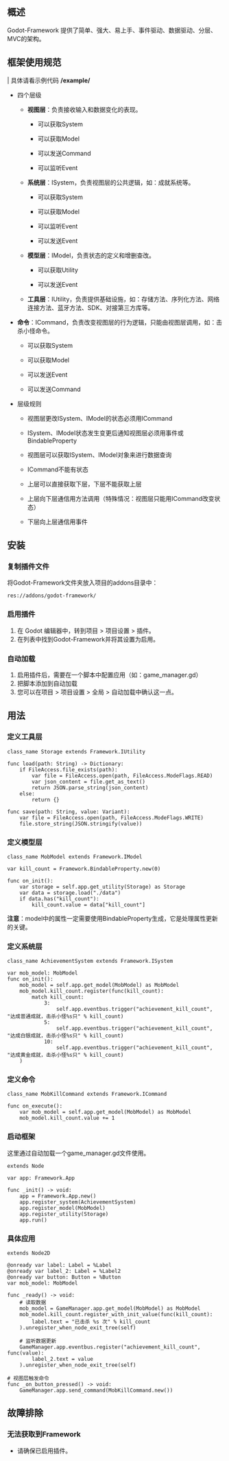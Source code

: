 ## 概述

Godot-Framework 提供了简单、强大、易上手、事件驱动、数据驱动、分层、MVC的架构。

## 框架使用规范

| 具体请看示例代码 **/example/**


* 四个层级

  * **视图层**：负责接收输入和数据变化的表现。

	* 可以获取System

	* 可以获取Model

	* 可以发送Command

	* 可以监听Event

  * **系统层**：ISystem，负责视图层的公共逻辑，如：成就系统等。

	* 可以获取System

	* 可以获取Model

	* 可以监听Event

	* 可以发送Event

  * **模型层**：IModel，负责状态的定义和增删查改。

	* 可以获取Utility

	* 可以发送Event

  * **工具层**：IUtility，负责提供基础设施，如：存储方法、序列化方法、网络连接方法、蓝牙方法、SDK、对接第三方库等。

* **命令**：ICommand，负责改变视图层的行为逻辑，只能由视图层调用，如：击杀小怪命令。

  * 可以获取System

  * 可以获取Model

  * 可以发送Event

  * 可以发送Command


* 层级规则

  * 视图层更改ISystem、IModel的状态必须用ICommand

  * ISystem、IModel状态发生变更后通知视图层必须用事件或BindableProperty

  * 视图层可以获取ISystem、IModel对象来进行数据查询

  * ICommand不能有状态

  * 上层可以直接获取下层，下层不能获取上层

  * 上层向下层通信用方法调用（特殊情况：视图层只能用ICommand改变状态）

  * 下层向上层通信用事件

## 安装

### 复制插件文件

将Godot-Framework文件夹放入项目的addons目录中：

```
res://addons/godot-framework/
```

### 启用插件

1. 在 Godot 编辑器中，转到项目 > 项目设置 > 插件。
2. 在列表中找到Godot-Framework并将其设置为启用。

### 自动加载

1. 启用插件后，需要在一个脚本中配置应用（如：game_manager.gd）
2. 把脚本添加到自动加载
3. 您可以在项目 > 项目设置 > 全局 > 自动加载中确认这一点。

## 用法

### 定义工具层

```
class_name Storage extends Framework.IUtility

func load(path: String) -> Dictionary:
	if FileAccess.file_exists(path):
		var file = FileAccess.open(path, FileAccess.ModeFlags.READ)
		var json_content = file.get_as_text()
		return JSON.parse_string(json_content)
	else:
		return {}

func save(path: String, value: Variant):
	var file = FileAccess.open(path, FileAccess.ModeFlags.WRITE)
	file.store_string(JSON.stringify(value))

```

### 定义模型层

```
class_name MobModel extends Framework.IModel

var kill_count = Framework.BindableProperty.new(0)

func on_init():
	var storage = self.app.get_utility(Storage) as Storage
	var data = storage.load("./data")
	if data.has("kill_count"):
		kill_count.value = data["kill_count"]

```

**注意**：model中的属性一定需要使用BindableProperty生成，它是处理属性更新的关键。

### 定义系统层

```
class_name AchievementSystem extends Framework.ISystem

var mob_model: MobModel
func on_init():
	mob_model = self.app.get_model(MobModel) as MobModel
	mob_model.kill_count.register(func(kill_count):
		match kill_count:
			3:
				self.app.eventbus.trigger("achievement_kill_count", "达成普通成就，击杀小怪%s只" % kill_count)
			5:
				self.app.eventbus.trigger("achievement_kill_count", "达成白银成就，击杀小怪%s只" % kill_count)
			10:
				self.app.eventbus.trigger("achievement_kill_count", "达成黄金成就，击杀小怪%s只" % kill_count)
	)

```

### 定义命令

```
class_name MobKillCommand extends Framework.ICommand

func on_execute():
	var mob_model = self.app.get_model(MobModel) as MobModel
	mob_model.kill_count.value += 1

```

### 启动框架

这里通过自动加载一个game_manager.gd文件使用。

```
extends Node

var app: Framework.App

func _init() -> void:
	app = Framework.App.new()
	app.register_system(AchievementSystem)
	app.register_model(MobModel)
	app.register_utility(Storage)
	app.run()

```

### 具体应用

```
extends Node2D

@onready var label: Label = %Label
@onready var label_2: Label = %Label2
@onready var button: Button = %Button
var mob_model: MobModel

func _ready() -> void:
	# 读取数据
	mob_model = GameManager.app.get_model(MobModel) as MobModel
	mob_model.kill_count.register_with_init_value(func(kill_count):
		label.text = "已击杀 %s 次" % kill_count
	).unregister_when_node_exit_tree(self)
	
	# 监听数据更新
	GameManager.app.eventbus.register("achievement_kill_count", func(value):
		label_2.text = value
	).unregister_when_node_exit_tree(self)

# 视图层触发命令
func _on_button_pressed() -> void:
	GameManager.app.send_command(MobKillCommand.new())

```

## 故障排除

### 无法获取到Framework

* 请确保已启用插件。
